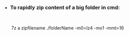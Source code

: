  * <h3> To rapidly zip content of a big folder in cmd:</h3> <br>
 &nbsp;&nbsp;&nbsp;&nbsp;&nbsp;&nbsp;      7z a zipfilename ./folderName -m0=lz4 -mx1 -mmt=16
